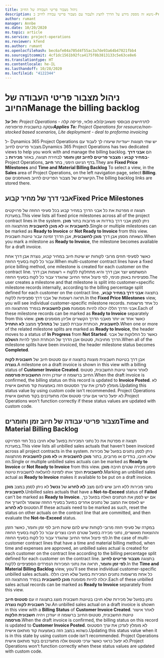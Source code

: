 ```yaml
---
title: ניהול מצבור פריטי העבודה של החיוב
description: נושא זה מספק מידע על הדרך להציג ולעבוד עם מצבור פריטי עבודה לחיוב ב-Project Operations.
author: rumant
manager: Annbe
ms.date: 10/20/2020
ms.topic: article
ms.service: project-operations
ms.reviewer: kfend
ms.author: rumant
ms.openlocfilehash: bec6afe04a705d4f55ac3a7de93a64b47021fbb4
ms.sourcegitcommit: 4cf1dc1561b92fca4175f0b3813133c5e63ce8e6
ms.translationtype: HT
ms.contentlocale: he-IL
ms.lasthandoff: 10/28/2020
ms.locfileid: "4122344"
---
```

# <a name="manage-the-billing-backlog"></a><span data-ttu-id="3b7c1-103">ניהול מצבור פריטי העבודה של החיוב</span><span class="sxs-lookup"><span data-stu-id="3b7c1-103">Manage the billing backlog</span></span>

<span data-ttu-id="3b7c1-104">_**חל על:** Project Operations לתרחישים מבוססי משאבים/לא מלאי, פריסה קלה - עסקה בחשבונית פרופורמה_</span><span class="sxs-lookup"><span data-stu-id="3b7c1-104">_**Applies To:** Project Operations for resource/non-stocked based scenarios, Lite deployment - deal to proforma invoicing_</span></span>

<span data-ttu-id="3b7c1-105">ל- Dynamics 365 Project Operations יש שתי תצוגות ייעודיות שיעזרו לך לעבוד עם מצבור פריטים לחיוב.</span><span class="sxs-lookup"><span data-stu-id="3b7c1-105">Dynamics 365 Project Operations has two dedicated views to help you work with and manage the billing backlog.</span></span> <span data-ttu-id="3b7c1-106">הם **אבני דרך במחיר קבוע** ו **מצבור פריטים לחיוב זמן וחומר** לבחירת תצוגה, באזור **מכירות** ב- Project Operations, בדף הניווט הימני, בחר **חיוב**.</span><span class="sxs-lookup"><span data-stu-id="3b7c1-106">They are **Fixed Price Milestones** and **Time and Material Billing Backlog** To select a view, in the **Sales** area of Project Operations, on the left navigation page, select **Billing**.</span></span> <span data-ttu-id="3b7c1-107">הקישורים של מצבור הפריטים לחיוב מאוחסנים שם.</span><span class="sxs-lookup"><span data-stu-id="3b7c1-107">The billing backlog links are stored there.</span></span>

## <a name="fixed-price-milestones"></a><span data-ttu-id="3b7c1-108">אבני דרך של מחיר קבוע</span><span class="sxs-lookup"><span data-stu-id="3b7c1-108">Fixed Price Milestones</span></span>

<span data-ttu-id="3b7c1-109">תצוגה זו מפרטת את כל אבני הדרך במחיר קבוע בכל סעיפי החוזה של פרויקטים במערכת.</span><span class="sxs-lookup"><span data-stu-id="3b7c1-109">This view lists all fixed price milestones across all of the project contract lines in the system.</span></span> <span data-ttu-id="3b7c1-110">ניתן לסמן אבני דרך בודדות או מרובות בתור **מוכן לחשבונית** או **לא מוכן לחשבונית** מהתצוגה הזו.</span><span class="sxs-lookup"><span data-stu-id="3b7c1-110">Single or multiple milestones can be marked as **Ready to Invoice** or **Not Ready to Invoice** from this view.</span></span> <span data-ttu-id="3b7c1-111">כשאתה מסמן אבן דרך **מוכן לחשבונית**, אבן הדרך זמינה עבור טיוטת חשבונית.</span><span class="sxs-lookup"><span data-stu-id="3b7c1-111">When you mark a milestone as **Ready to Invoice**, the milestone becomes available for a draft invoice.</span></span>

<span data-ttu-id="3b7c1-112">כאשר לסעיפי חוזים מרובי לקוחות יש שיטת חיוב במחיר קבוע, נוצרת אבן דרך אחת עבור כל לקוח בסעיף החוזה.</span><span class="sxs-lookup"><span data-stu-id="3b7c1-112">When multi-customer contract lines have a fixed price billing method, one milestone is created for each customer on the contract line.</span></span> <span data-ttu-id="3b7c1-113">המשתמש יוצר אבן דרך והיא מתחלקת ללקוח = רשומות אבן דרך ספציפיות באופן פנימי, לפי פיצול אחוזי החיוב שהוגדר עבור כל לקוח בסעיף החוזה.</span><span class="sxs-lookup"><span data-stu-id="3b7c1-113">The user creates a milestone and that milestone is split into customer=specific milestone records internally, according to the billing percentage split defined for each customer on the contract line.</span></span> <span data-ttu-id="3b7c1-114">בתצוגה **אבני דרך במחיר קבוע**, תראה רשומות של אבני דרך ספציפיות ללקוח.</span><span class="sxs-lookup"><span data-stu-id="3b7c1-114">In the **Fixed Price Milestones** view, you will see individual customer-specific milestone records.</span></span> <span data-ttu-id="3b7c1-115">כל אחד מרשומות אבני הדרך הללו יכולה להיות מסומנת **מוכן לחשבונית** בנפרד מהתצוגה הזו.</span><span class="sxs-lookup"><span data-stu-id="3b7c1-115">Each of these milestone records can be marked as **Ready to Invoice** separately from this view.</span></span> <span data-ttu-id="3b7c1-116">כאשר אחד או יותר מאבני הדרך הקשורים אליהן מסומנים **מוכן לחשבונית**, הכותרת עוברת למצב של **בתהליך** ממצב **לא התחיל**.</span><span class="sxs-lookup"><span data-stu-id="3b7c1-116">When one or more of the related milestone splits are marked as **Ready to Invoice**, the header moves to a status of **In Progress** from **Not Started**.</span></span> <span data-ttu-id="3b7c1-117">כאשר כל החלוקות של אבני הדרך מחויבות, סטטוס אבן הדרך של הכותרת הופך להיות **הושלם**.</span><span class="sxs-lookup"><span data-stu-id="3b7c1-117">When all of the milestone splits have been invoiced, the header milestone status becomes **Completed**.</span></span>

<span data-ttu-id="3b7c1-118">אבן דרך בטיוטת חשבונית מוצגת בתצוגה זו עם סטטוס חיוב של **חשבונית לקוח נוצרה**.</span><span class="sxs-lookup"><span data-stu-id="3b7c1-118">A milestone on a draft invoice is shown in this view with a billing status of **Customer Invoice Created**.</span></span> <span data-ttu-id="3b7c1-119">לאחר אישור טיוטת החשבונית, סטטוס החיוב ברשומה זו יעודכן ויהיה **החשבונית פורסמה**.</span><span class="sxs-lookup"><span data-stu-id="3b7c1-119">When the draft invoice is confirmed, the billing status on this record is updated to **Invoice Posted**.</span></span> <span data-ttu-id="3b7c1-120">לא מומלץ לעדכן את ערך הסטטוס הזה באמצעות קוד מותאם אישית.</span><span class="sxs-lookup"><span data-stu-id="3b7c1-120">Updating this status value by using custom code isn't recommended.</span></span> <span data-ttu-id="3b7c1-121">Project Operations לא יפעל כראוי אם ערכי סטטוס אלה מתעדכנים בקוד מותאם אישית.</span><span class="sxs-lookup"><span data-stu-id="3b7c1-121">Project Operations won't function correctly if these status values are updated with custom code.</span></span>

## <a name="time-and-material-billing-backlog"></a><span data-ttu-id="3b7c1-122">מצבור פריטי עבודה של חיוב זמן וחומרים</span><span class="sxs-lookup"><span data-stu-id="3b7c1-122">Time and Material Billing Backlog</span></span>

<span data-ttu-id="3b7c1-123">תצוגה זו מפרטת את כל נתוני המכירות בפועל שלא חויבו בכל חוזי הפרויקט במערכת.</span><span class="sxs-lookup"><span data-stu-id="3b7c1-123">This view lists all unbilled sales actuals that haven't been invoiced across all project contracts in the system.</span></span> <span data-ttu-id="3b7c1-124">ניתן לסמן נתונים בפועל של מכירות שלא חויבו, בודדים או מרובים, בתור **מוכן לחשבונית** או **לא מוכן לחשבונית** מהתצוגה הזו.</span><span class="sxs-lookup"><span data-stu-id="3b7c1-124">Single or multiple unbilled sales actuals can be marked as **Ready to Invoice** or **Not Ready to Invoice** from this view.</span></span> <span data-ttu-id="3b7c1-125">סימון מכירה שטרם חויבה **מוכן לחשבונית** הופך אותו לזמינה להעלאה לחשבונית טיוטה.</span><span class="sxs-lookup"><span data-stu-id="3b7c1-125">Marking an unbilled sales actual as **Ready to Invoice** makes it available to be put on a draft invoice.</span></span>

<span data-ttu-id="3b7c1-126">נתוני מכירות ללא חיוב שיש להם מצב **לא לחרוג** של **נכשל** לא ניתן לסמן במצב **מוכן לחשבונית**.</span><span class="sxs-lookup"><span data-stu-id="3b7c1-126">Unbilled sales actuals that have a **Not-to-Exceed** status of **Failed** can't be marked as **Ready to Invoice**.</span></span> <span data-ttu-id="3b7c1-127">אם יש לסמן את הנתונים האלה בפועל כך, יש לאפס את המצב של נתונים אחרים בפועל בסעיף החוזה שנשמר ולהעריך את הסטטוס **לא לחרוג**.</span><span class="sxs-lookup"><span data-stu-id="3b7c1-127">If these actuals need to be marked as such, reset the status on other actuals on the contract line that are committed, and then evaluate the **Not-to-Exceed** status.</span></span>

<span data-ttu-id="3b7c1-128">במקרה של סעיפי חוזה מרובי לקוחות שיש להם שיטת חיוב לפי זמן וחומר, כאשר הזמן וההוצאות מאושרים, נתוני מכירה בפועל שטרם חויבו נוצרים עבור כל לקוח בסעיף החוזה לפי פיצול אחוזי החיוב שהוגדר עבור כל לקוח בסעיף החוזה.</span><span class="sxs-lookup"><span data-stu-id="3b7c1-128">In the case of multi-customer contract lines that have a time and material billing method, when time and expenses are approved, an unbilled sales actual is created for each customer on the contract line according to the billing percentage split defined for each customer on the contract line.</span></span> <span data-ttu-id="3b7c1-129">בתצוגה **מצבור פריטים לחיוב לפי זמן וחומר**, תראה את נתוני המכירות הנפרדים הספציפיים ללקוח.</span><span class="sxs-lookup"><span data-stu-id="3b7c1-129">In the **Time and Material Billing Backlog** view, you'll see these individual customer-specific unbilled sales actuals.</span></span> <span data-ttu-id="3b7c1-130">כל אחת מרשומות נתונים המכירות בפועל שלא חויבו הללו יכולה להיות מסומנת **מוכן לחשבונית** בנפרד מהתצוגה הזו.</span><span class="sxs-lookup"><span data-stu-id="3b7c1-130">Each of these unbilled sales actual records can be marked as **Ready to Invoice** separately from this view.</span></span>

<span data-ttu-id="3b7c1-131">נתון בפועל של מכירות שלא חויבו בטיוטת חשבונית מוצג בתצוגה זו עם **סטטוס חיוב** של **חשבונית לקוח נוצרה**.</span><span class="sxs-lookup"><span data-stu-id="3b7c1-131">An unbilled sales actual on a draft invoice is shown in this view with a **Billing Status** of **Customer Invoice Created**.</span></span> <span data-ttu-id="3b7c1-132">לאחר אישור טיוטת החשבונית, סטטוס החיוב ברשומה זו יעודכן ויהיה **חשבונית הלקוח פורסמה**.</span><span class="sxs-lookup"><span data-stu-id="3b7c1-132">When the draft invoice is confirmed, the billing status on this record is updated to **Customer Invoice Posted**.</span></span> <span data-ttu-id="3b7c1-133">לא מומלץ לעדכן את ערך הסטטוס כשהוא במצב הזה באמצעות קוד מותאם אישית.</span><span class="sxs-lookup"><span data-stu-id="3b7c1-133">Updating this status value when it is in this state by using custom code isn't recommended.</span></span> <span data-ttu-id="3b7c1-134">Project Operations לא יפעל כראוי כאשר ערכי סטטוס אלה מתעדכנים בקוד מותאם אישית.</span><span class="sxs-lookup"><span data-stu-id="3b7c1-134">Project Operations won't function correctly when these status values are updated with custom code.</span></span>
